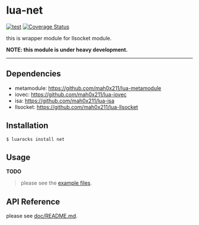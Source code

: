 lua-net
=======

[![test](https://github.com/mah0x211/lua-net/actions/workflows/test.yml/badge.svg)](https://github.com/mah0x211/lua-net/actions/workflows/test.yml)
[![Coverage Status](https://coveralls.io/repos/github/mah0x211/lua-net/badge.svg?branch=master)](https://coveralls.io/github/mah0x211/lua-net?branch=master)

this is wrapper module for llsocket module.

**NOTE: this module is under heavy development.**

***

## Dependencies

- metamodule: https://github.com/mah0x211/lua-metamodule
- iovec: https://github.com/mah0x211/lua-iovec
- isa: https://github.com/mah0x211/lua-isa
- llsocket: https://github.com/mah0x211/lua-llsocket


## Installation

```
$ luarocks install net
```


## Usage

**TODO**

> please see the [example files](example/).


## API Reference

please see [doc/README.md](doc/README.md).

